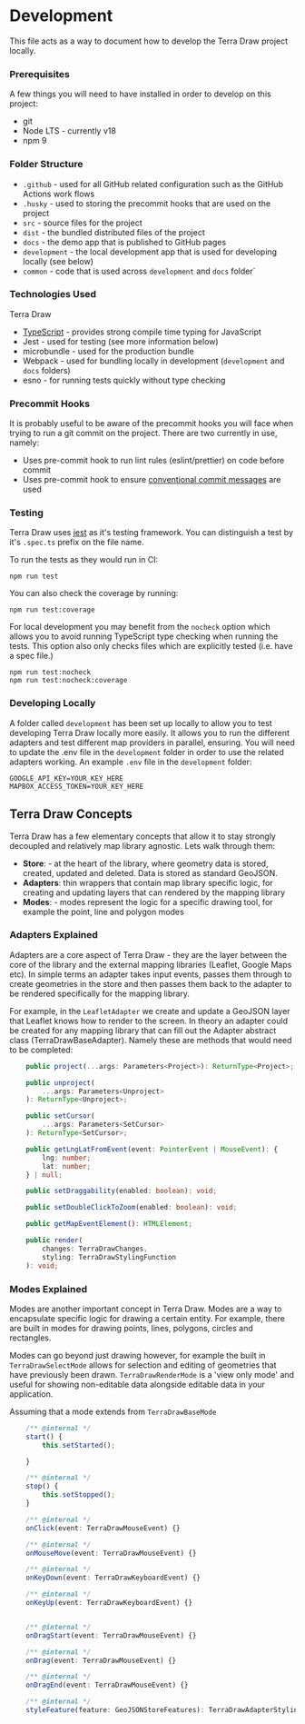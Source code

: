 # Development

This file acts as a way to document how to develop the Terra Draw project locally.

### Prerequisites

A few things you will need to have installed in order to develop on this project:

- git
- Node LTS - currently v18
- npm 9

### Folder Structure

- `.github` - used for all GitHub related configuration such as the GitHub Actions work flows
- `.husky` - used to storing the precommit hooks that are used on the project
- `src` - source files for the project
- `dist` - the bundled distributed files of the project
- `docs` - the demo app that is published to GitHub pages
- `development` - the local development app that is used for developing locally (see below)
- `common` - code that is used across `development` and `docs` folder`

### Technologies Used

Terra Draw

- [TypeScript](https://www.typescriptlang.org/) - provides strong compile time typing for JavaScript
- Jest - used for testing (see more information below)
- microbundle - used for the production bundle
- Webpack - used for bundling locally in development (`development` and `docs` folders)
- esno - for running tests quickly without type checking

### Precommit Hooks

It is probably useful to be aware of the precommit hooks you will face when trying to run a git commit on the project. There are two currently in use, namely:

- Uses pre-commit hook to run lint rules (eslint/prettier) on code before commit
- Uses pre-commit hook to ensure [conventional commit messages](https://www.conventionalcommits.org/en/v1.0.0/) are used

### Testing

Terra Draw uses [jest](https://jestjs.io/) as it's testing framework. You can distinguish a test by it's `.spec.ts` prefix on the file name.

To run the tests as they would run in CI:

```
npm run test
```

You can also check the coverage by running:

```
npm run test:coverage
```

For local development you may benefit from the `nocheck` option which allows you to avoid running TypeScript type checking when running the tests. This option also only checks files which are explicitly tested (i.e. have a spec file.)

```
npm run test:nocheck
npm run test:nocheck:coverage
```

### Developing Locally

A folder called `development` has been set up locally to allow you to test developing Terra Draw locally more easily. It allows you to run the different adapters and test different map providers in parallel, ensuring. You will need to update the .env file in the `development` folder in order to use the related adapters working. An example `.env` file in the `development` folder:

```
GOOGLE_API_KEY=YOUR_KEY_HERE
MAPBOX_ACCESS_TOKEN=YOUR_KEY_HERE
```

## Terra Draw Concepts

Terra Draw has a few elementary concepts that allow it to stay strongly decoupled and relatively map library agnostic. Lets walk through them:

- **Store**: - at the heart of the library, where geometry data is stored, created, updated and deleted. Data is stored as standard GeoJSON.
- **Adapters**: thin wrappers that contain map library specific logic, for creating and updating layers that can rendered by the mapping library
- **Modes**: - modes represent the logic for a specific drawing tool, for example the point, line and polygon modes

### Adapters Explained

Adapters are a core aspect of Terra Draw - they are the layer between the core of the library and the external mapping libraries (Leaflet, Google Maps etc). In simple terms an adapter takes input events, passes them through to create geometries in the store and then passes them back to the adapter to be rendered specifically for the mapping library.

For example, in the `LeafletAdapter` we create and update a GeoJSON layer that Leaflet knows how to render to the screen. In theory an adapter could be created for any mapping library that can fill out the Adapter abstract class (TerraDrawBaseAdapter). Namely these are methods that would need to be completed:

```typescript
	public project(...args: Parameters<Project>): ReturnType<Project>;

	public unproject(
		...args: Parameters<Unproject>
	): ReturnType<Unproject>;

	public setCursor(
		...args: Parameters<SetCursor>
	): ReturnType<SetCursor>;

	public getLngLatFromEvent(event: PointerEvent | MouseEvent): {
		lng: number;
		lat: number;
	} | null;

	public setDraggability(enabled: boolean): void;

	public setDoubleClickToZoom(enabled: boolean): void;

	public getMapEventElement(): HTMLElement;

	public render(
		changes: TerraDrawChanges,
		styling: TerraDrawStylingFunction
	): void;
```

### Modes Explained

Modes are another important concept in Terra Draw. Modes are a way to encapsulate specific logic for drawing a certain entity. For example, there are built in modes for drawing points, lines, polygons, circles and rectangles.

Modes can go beyond just drawing however, for example the built in `TerraDrawSelectMode` allows for selection and editing of geometries that have previously been drawn. `TerraDrawRenderMode` is a 'view only mode' and useful for showing non-editable data alongside editable data in your application.

Assuming that a mode extends from `TerraDrawBaseMode`

```typescript
	/** @internal */
	start() {
		this.setStarted();

	}

	/** @internal */
	stop() {
		this.setStopped();
	}

	/** @internal */
	onClick(event: TerraDrawMouseEvent) {}

	/** @internal */
	onMouseMove(event: TerraDrawMouseEvent) {}

	/** @internal */
	onKeyDown(event: TerraDrawKeyboardEvent) {}

	/** @internal */
	onKeyUp(event: TerraDrawKeyboardEvent) {}


	/** @internal */
	onDragStart(event: TerraDrawMouseEvent) {}

	/** @internal */
	onDrag(event: TerraDrawMouseEvent) {}

	/** @internal */
	onDragEnd(event: TerraDrawMouseEvent) {}

	/** @internal */
	styleFeature(feature: GeoJSONStoreFeatures): TerraDrawAdapterStyling {}
```

